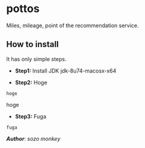 pottos
====================================
Miles, mileage, point of the recommendation service.

How to install
----------------
It has only simple steps.

- **Step1:** Install JDK
jdk-8u74-macosx-x64

- **Step2:** Hoge

```shell
hoge
```
hoge

- **Step3:** Fuga

```shell
fuga
```

***Author***: *sozo monkey*
